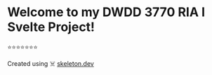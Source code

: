 # Welcome to my DWDD 3770 RIA I Svelte Project!
:star::star::star::star::star::star::star:

Created using :skull_and_crossbones: [skeleton.dev](https://www.skeleton.dev/)


